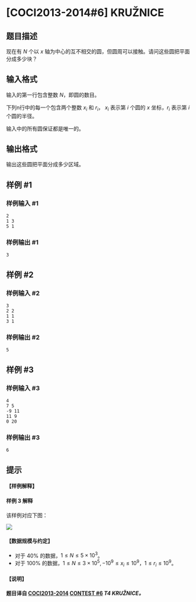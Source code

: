 # [COCI2013-2014#6] KRUŽNICE

## 题目描述

现在有 $N$ 个以 $x$ 轴为中心的互不相交的圆，但圆周可以接触。请问这些圆把平面分成多少块？

## 输入格式

输入的第一行包含整数 $N$，即圆的数目。

下列n行中的每一个包含两个整数 $x_i$ 和 $r_i$， $x_i$ 表示第 $i$ 个圆的 $x$ 坐标，$r_i$ 表示第 $i$ 个圆的半径。

输入中的所有圆保证都是唯一的。

## 输出格式

输出这些圆把平面分成多少区域。

## 样例 #1

### 样例输入 #1
```
2
1 3
5 1
```

### 样例输出 #1

```
3
```

## 样例 #2

### 样例输入 #2
```
3
2 2
1 1
3 1
```

### 样例输出 #2

```
5
```

## 样例 #3

### 样例输入 #3
```
4
7 5
-9 11
11 9
0 20
```

### 样例输出 #3

```
6
```

## 提示

#### 【样例解释】
#### 样例 3 解释
该样例对应下图：

![](https://cdn.luogu.com.cn/upload/image_hosting/38z2b5fh.png)

#### 【数据规模与约定】
- 对于 $40\%$ 的数据，$1 \le N \le 5\times 10^3$。
- 对于 $100\%$ 的数据，$1 \le N \le 3\times 10^5,-10^9 \leq x_i \leq 10^9$，$1 \leq r_i \leq 10^9$。
#### 【说明】
**题目译自 [COCI2013-2014](https://hsin.hr/coci/archive/2013_2014/) [CONTEST #6](https://hsin.hr/coci/archive/2013_2014/contest6_tasks.pdf) _T4 KRUŽNICE。_**
